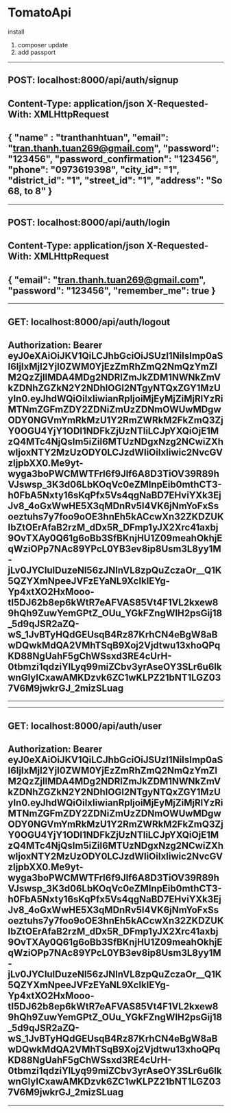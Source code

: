 # TomatoApi

install
1. composer update
2. add passport

--------------------------------------------------------------
POST: localhost:8000/api/auth/signup
-------------------------------
Content-Type: application/json
X-Requested-With: XMLHttpRequest
-------------------------------
{
	"name" : "tranthanhtuan",
	"email": "tran.thanh.tuan269@gmail.com",
	"password": "123456",
	"password_confirmation": "123456",
	"phone": "0973619398",
	"city_id": "1",
	"district_id": "1",
	"street_id": "1",
	"address": "So 68, to 8"
}
--------------------------------------------------------------

--------------------------------------------------------------
POST: localhost:8000/api/auth/login
-------------------------------
Content-Type: application/json
X-Requested-With: XMLHttpRequest
-------------------------------
{
	"email": "tran.thanh.tuan269@gmail.com",
	"password": "123456",
	"remember_me": true
}
--------------------------------------------------------------

--------------------------------------------------------------
GET: localhost:8000/api/auth/logout
-------------------------------
Authorization: Bearer eyJ0eXAiOiJKV1QiLCJhbGciOiJSUzI1NiIsImp0aSI6IjIxMjI2YjI0ZWM0YjEzZmRhZmQ2NmQzYmZlM2QzZjllMDA4MDg2NDRlZmJkZDM1NWNkZmVkZDNhZGZkN2Y2NDhlOGI2NTgyNTQxZGY1MzUyIn0.eyJhdWQiOiIxIiwianRpIjoiMjEyMjZiMjRlYzRiMTNmZGFmZDY2ZDNiZmUzZDNmOWUwMDgwODY0NGVmYmRkMzU1Y2RmZWRkM2FkZmQ3ZjY0OGU4YjY1ODI1NDFkZjUzNTIiLCJpYXQiOjE1MzQ4MTc4NjQsIm5iZiI6MTUzNDgxNzg2NCwiZXhwIjoxNTY2MzUzODY0LCJzdWIiOiIxIiwic2NvcGVzIjpbXX0.Me9yt-wyga3boPWCMWTFrl6f9Jlf6A8D3TiOV39R89hVJswsp_3K3d06LbKOqVc0eZMlnpEib0mthCT3-h0FbA5Nxty16sKqPfx5Vs4qgNaBD7EHviYXk3EjJv8_4oGxWwHE5X3qMDnRv5I4VK6jNmYoFxSsoeztuhs7y7foo9oOE3hnEh5kACcwXn32ZKDZUKIbZtOErAfaB2rzM_dDx5R_DFmp1yJX2Xrc41axbj9OvTXAy0Q61g6oBb3SfBKnjHU1Z09meahOkhjEqWziOPp7NAc89YPcL0YB3ev8ip8Usm3L8yy1M-jLv0JYCIulDuzeNl56zJNlnVL8zpQuZczaOr__Q1K5QZYXmNpeeJVFzEYaNL9XcIklEYg-Yp4xtXO2HxMooo-tI5DJ62b8ep6kWtR7eAFVAS85Vt4F1VL2kxew89hQh9ZuwYemGPtZ_OUu_YGkFZngWIH2psGij18_5d9qJSR2aZQ-wS_1JvBTyHQdGEUsqB4Rz87KrhCN4eBgW8aBwDQwkMdQA2VMhTSqB9Xoj2Vjdtwu13xhoQPqKD88NgUahF5gChWSsxd3RE4cUrH-0tbmzi1qdziYlLyq99miZCbv3yrAseOY3SLr6u6lkwnGlyICxawAMKDzvk6ZC1wKLPZ21bNT1LGZ037V6M9jwkrGJ_2mizSLuag
-------------------------------

--------------------------------------------------------------

--------------------------------------------------------------
GET: localhost:8000/api/auth/user
-------------------------------
Authorization: Bearer eyJ0eXAiOiJKV1QiLCJhbGciOiJSUzI1NiIsImp0aSI6IjIxMjI2YjI0ZWM0YjEzZmRhZmQ2NmQzYmZlM2QzZjllMDA4MDg2NDRlZmJkZDM1NWNkZmVkZDNhZGZkN2Y2NDhlOGI2NTgyNTQxZGY1MzUyIn0.eyJhdWQiOiIxIiwianRpIjoiMjEyMjZiMjRlYzRiMTNmZGFmZDY2ZDNiZmUzZDNmOWUwMDgwODY0NGVmYmRkMzU1Y2RmZWRkM2FkZmQ3ZjY0OGU4YjY1ODI1NDFkZjUzNTIiLCJpYXQiOjE1MzQ4MTc4NjQsIm5iZiI6MTUzNDgxNzg2NCwiZXhwIjoxNTY2MzUzODY0LCJzdWIiOiIxIiwic2NvcGVzIjpbXX0.Me9yt-wyga3boPWCMWTFrl6f9Jlf6A8D3TiOV39R89hVJswsp_3K3d06LbKOqVc0eZMlnpEib0mthCT3-h0FbA5Nxty16sKqPfx5Vs4qgNaBD7EHviYXk3EjJv8_4oGxWwHE5X3qMDnRv5I4VK6jNmYoFxSsoeztuhs7y7foo9oOE3hnEh5kACcwXn32ZKDZUKIbZtOErAfaB2rzM_dDx5R_DFmp1yJX2Xrc41axbj9OvTXAy0Q61g6oBb3SfBKnjHU1Z09meahOkhjEqWziOPp7NAc89YPcL0YB3ev8ip8Usm3L8yy1M-jLv0JYCIulDuzeNl56zJNlnVL8zpQuZczaOr__Q1K5QZYXmNpeeJVFzEYaNL9XcIklEYg-Yp4xtXO2HxMooo-tI5DJ62b8ep6kWtR7eAFVAS85Vt4F1VL2kxew89hQh9ZuwYemGPtZ_OUu_YGkFZngWIH2psGij18_5d9qJSR2aZQ-wS_1JvBTyHQdGEUsqB4Rz87KrhCN4eBgW8aBwDQwkMdQA2VMhTSqB9Xoj2Vjdtwu13xhoQPqKD88NgUahF5gChWSsxd3RE4cUrH-0tbmzi1qdziYlLyq99miZCbv3yrAseOY3SLr6u6lkwnGlyICxawAMKDzvk6ZC1wKLPZ21bNT1LGZ037V6M9jwkrGJ_2mizSLuag
-------------------------------

--------------------------------------------------------------
